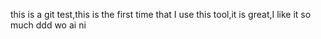 
this is a git test,this is the first time that I use this tool,it is great,I like it so much
ddd
wo ai ni

